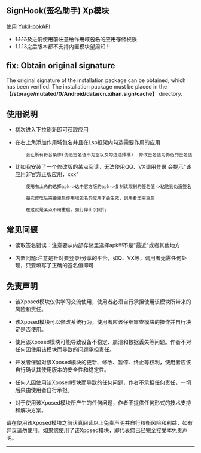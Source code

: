 ## SignHook(签名助手) Xp模块

使用 [YukiHookAPI](https://github.com/fankes/YukiHookAPI)

* ~~1.1.13及之前使用前注意给作用域包名的应用存储权限~~
* 1.1.13之后版本都不支持内置模块望周知!!!

## fix: Obtain original signature
The original signature of the installation package can be obtained, which has been verified.
The installation package must be placed in the **【/storage/mutated/0/Android/data/cn.xihan.sign/cache】** directory.

## 使用说明

* 初次进入下拉刷新即可获取应用

* 在右上角添加作用域包名并且在Lsp框架内勾选需要作用的应用

          会让所有符合条件(伪造签名值不为空以及勾选选择框)  修改签名值为伪造的签名值

* 比如我安装了一个修改版的某点阅读，无法使用QQ、VX调用登录 会提示"该应用非官方正版应用，xxx"

          使用右上角的选择apk->选中官方版的apk->复制读取到的签名值->粘贴到伪造签名

          每次修改后需要重启作用域包名的应用才会生效，调用者无需重启

          在这就是某点不用重启，强行停止QQ就行

## 常见问题

* 读取签名错误：注意要从内部存储里选择apk!!!不是"最近"或者其他地方

* 内置问题:注意是针对要登录/分享的平台，如Q、VX等，调用者无需任何处理，只要填写了正确的签名值即可

## 免责声明

* 该Xposed模块仅供学习交流使用，使用者必须自行承担使用该模块所带来的风险和责任。

* 该Xposed模块可以修改系统行为，使用者应该仔细审查模块的操作并自行决定是否使用。
* 使用该Xposed模块可能导致设备不稳定、崩溃和数据丢失等问题。作者不对任何因使用该模块而导致的问题承担责任。
* 开发者保留对该Xposed模块的更新、修改、暂停、终止等权利，使用者应该自行确认其使用版本的安全性和稳定性。
* 任何人因使用该Xposed模块而导致的任何问题，作者不承担任何责任，一切后果由使用者自行承担。
* 对于使用该Xposed模块所产生的任何问题，作者不提供任何形式的技术支持和解决方案。

请在使用该Xposed模块之前认真阅读以上免责声明并自行权衡风险和利益，如有异议请勿使用。如果您使用了该Xposed模块，即代表您已经完全接受本免责声明。

---
